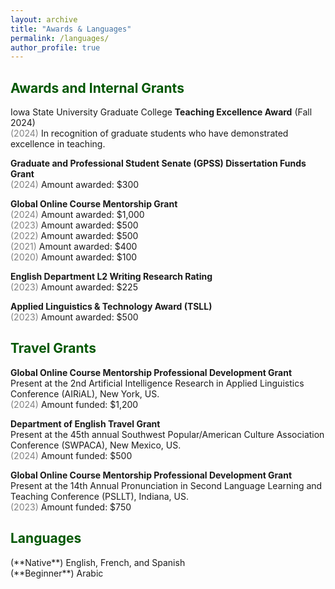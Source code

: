 ```yaml
---
layout: archive
title: "Awards & Languages"
permalink: /languages/
author_profile: true
---
```


<h2 style="color: #005700"> Awards and Internal Grants</h2>

Iowa State University Graduate College **Teaching Excellence Award** (Fall 2024)<br/>
<span style="color:grey">(2024)</span> In recognition of graduate students who have demonstrated excellence in teaching.

**Graduate and Professional Student Senate (GPSS) Dissertation Funds Grant**<br/>
<span style="color:grey">(2024)</span> Amount awarded: $300

**Global Online Course Mentorship Grant**<br/>
<span style="color:grey">(2024)</span> Amount awarded: $1,000<br/>
<span style="color:grey">(2023)</span> Amount awarded: $500<br/>
<span style="color:grey">(2022)</span> Amount awarded: $500<br/>
<span style="color:grey">(2021)</span> Amount awarded: $400<br/>
<span style="color:grey">(2020)</span> Amount awarded: $100

**English Department L2 Writing Research Rating**<br/>
<span style="color:grey">(2023)</span> Amount awarded: $225

**Applied Linguistics & Technology Award (TSLL)**<br/>
<span style="color:grey">(2023)</span> Amount awarded: $500

<h2 style="color: #005700"> Travel Grants</h2>

**Global Online Course Mentorship Professional Development Grant**<br/>
Present at the 2nd Artificial Intelligence Research in Applied Linguistics Conference (AIRiAL), New York, US.<br/>
<span style="color:grey">(2024)</span> Amount funded: $1,200

**Department of English Travel Grant**<br/>
Present at the 45th annual Southwest Popular/American Culture Association Conference (SWPACA), New Mexico, US.<br/>
<span style="color:grey">(2024)</span> Amount funded: $500

**Global Online Course Mentorship Professional Development Grant**<br/>
Present at the 14th Annual Pronunciation in Second Language Learning and Teaching Conference (PSLLT), Indiana, US.<br/>
<span style="color:grey">(2023)</span> Amount funded: $750

<h2 style="color: #005700"> Languages</h2>
(**Native**) English, French, and Spanish<br/>
(**Beginner**) Arabic
